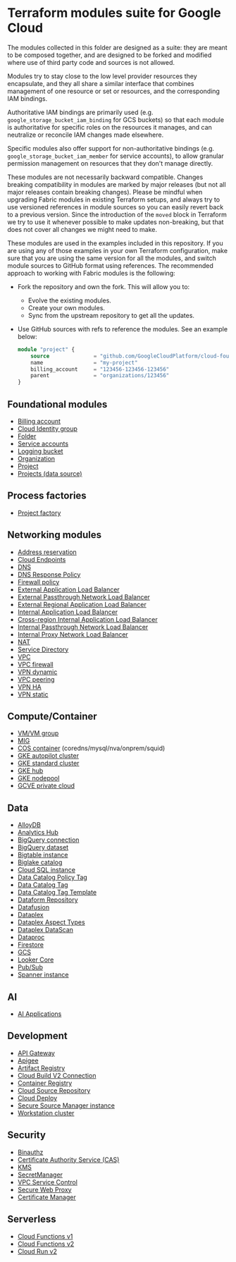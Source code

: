 # Terraform modules suite for Google Cloud

The modules collected in this folder are designed as a suite: they are meant to be composed together, and are designed to be forked and modified where use of third party code and sources is not allowed.

Modules try to stay close to the low level provider resources they encapsulate, and they all share a similar interface that combines management of one resource or set or resources, and the corresponding IAM bindings.

Authoritative IAM bindings are primarily used (e.g. `google_storage_bucket_iam_binding` for GCS buckets) so that each module is authoritative for specific roles on the resources it manages, and can neutralize or reconcile IAM changes made elsewhere.

Specific modules also offer support for non-authoritative bindings (e.g. `google_storage_bucket_iam_member` for service accounts), to allow granular permission management on resources that they don't manage directly.

These modules are not necessarily backward compatible. Changes breaking compatibility in modules are marked by major releases (but not all major releases contain breaking changes). Please be mindful when upgrading Fabric modules in existing Terraform setups, and always try to use versioned references in module sources so you can easily revert back to a previous version. Since the introduction of the `moved` block in Terraform we try to use it whenever possible to make updates non-breaking, but that does not cover all changes we might need to make.

These modules are used in the examples included in this repository. If you are using any of those examples in your own Terraform configuration, make sure that you are using the same version for all the modules, and switch module sources to GitHub format using references. The recommended approach to working with Fabric modules is the following:

- Fork the repository and own the fork. This will allow you to:
  - Evolve the existing modules.
  - Create your own modules.
  - Sync from the upstream repository to get all the updates.

- Use GitHub sources with refs to reference the modules. See an example below:

    ```terraform
    module "project" {
        source              = "github.com/GoogleCloudPlatform/cloud-foundation-fabric//modules/project?ref=v35.0.0&depth=1"
        name                = "my-project"
        billing_account     = "123456-123456-123456"
        parent              = "organizations/123456"
    }
    ```

## Foundational modules

- [Billing account](./billing-account)
- [Cloud Identity group](./cloud-identity-group/)
- [Folder](./folder)
- [Service accounts](./iam-service-account)
- [Logging bucket](./logging-bucket)
- [Organization](./organization)
- [Project](./project)
- [Projects (data source)](./projects-data-source)

## Process factories

- [Project factory](./project-factory/)

## Networking modules

- [Address reservation](./net-address)
- [Cloud Endpoints](./endpoints)
- [DNS](./dns)
- [DNS Response Policy](./dns-response-policy/)
- [Firewall policy](./net-firewall-policy)
- [External Application Load Balancer](./net-lb-app-ext/)
- [External Passthrough Network Load Balancer](./net-lb-ext)
- [External Regional Application Load Balancer](./net-lb-app-ext-regional/)
- [Internal Application Load Balancer](./net-lb-app-int)
- [Cross-region Internal Application Load Balancer](./net-lb-app-int-cross-region)
- [Internal Passthrough Network Load Balancer](./net-lb-int)
- [Internal Proxy Network Load Balancer](./net-lb-proxy-int)
- [NAT](./net-cloudnat)
- [Service Directory](./service-directory)
- [VPC](./net-vpc)
- [VPC firewall](./net-vpc-firewall)
- [VPN dynamic](./net-vpn-dynamic)
- [VPC peering](./net-vpc-peering)
- [VPN HA](./net-vpn-ha)
- [VPN static](./net-vpn-static)

## Compute/Container

- [VM/VM group](./compute-vm)
- [MIG](./compute-mig)
- [COS container](./cloud-config-container/cos-generic-metadata/) (coredns/mysql/nva/onprem/squid)
- [GKE autopilot cluster](./gke-cluster-autopilot)
- [GKE standard cluster](./gke-cluster-standard)
- [GKE hub](./gke-hub)
- [GKE nodepool](./gke-nodepool)
- [GCVE private cloud](./gcve-private-cloud)

## Data

- [AlloyDB](./alloydb)
- [Analytics Hub](./analytics-hub)
- [BigQuery connection](./bigquery-connection)
- [BigQuery dataset](./bigquery-dataset)
- [Bigtable instance](./bigtable-instance)
- [Biglake catalog](./biglake-catalog)
- [Cloud SQL instance](./cloudsql-instance)
- [Data Catalog Policy Tag](./data-catalog-policy-tag)
- [Data Catalog Tag](./data-catalog-tag)
- [Data Catalog Tag Template](./data-catalog-tag-template)
- [Dataform Repository](./dataform-repository/)
- [Datafusion](./datafusion)
- [Dataplex](./dataplex)
- [Dataplex Aspect Types](./dataplex-aspect-types/)
- [Dataplex DataScan](./dataplex-datascan/)
- [Dataproc](./dataproc)
- [Firestore](./firestore)
- [GCS](./gcs)
- [Looker Core](./looker-core)
- [Pub/Sub](./pubsub)
- [Spanner instance](./spanner-instance)

## AI

- [AI Applications](./ai-applications/README.md)

## Development

- [API Gateway](./api-gateway)
- [Apigee](./apigee)
- [Artifact Registry](./artifact-registry)
- [Cloud Build V2 Connection](./cloud-build-v2-connection)
- [Container Registry](./container-registry)
- [Cloud Source Repository](./source-repository)
- [Cloud Deploy](./cloud-deploy)
- [Secure Source Manager instance](./secure-source-manager-instance)
- [Workstation cluster](./workstation-cluster)

## Security

- [Binauthz](./binauthz/)
- [Certificate Authority Service (CAS)](./certificate-authority-service)
- [KMS](./kms)
- [SecretManager](./secret-manager)
- [VPC Service Control](./vpc-sc)
- [Secure Web Proxy](./net-swp)
- [Certificate Manager](./certificate-manager)

## Serverless

- [Cloud Functions v1](./cloud-function-v1)
- [Cloud Functions v2](./cloud-function-v2)
- [Cloud Run v2](./cloud-run-v2)
